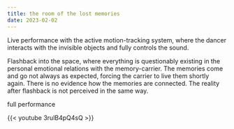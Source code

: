 ```yaml
---
title: the room of the lost memories
date: 2023-02-02
---
```

Live performance with the active motion-tracking system, where the dancer interacts with the invisible objects and fully controls the sound.

Flashback into the space, where everything is questionably existing in the personal emotional relations with the memory-carrier. The memories come and go not always as expected, forcing the carrier to live them shortly again. There is no evidence how the memories are connected. The reality after flashback is not perceived in the same way.
 
full performance

{{< youtube 3rulB4pQ4sQ >}} 